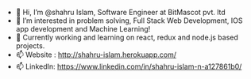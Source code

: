 - 👋 Hi, I’m @shahru Islam, Software Engineer at BitMascot pvt. ltd
- 👀 I’m interested in problem solving, Full Stack Web Development, IOS app development and Machine Learning!
- 🌱 Currently working and learning on react, redux and node.js based projects.
- 📫 Website : http://shahru-islam.herokuapp.com/
- 📫 LinkedIn: https://www.linkedin.com/in/shahru-islam-n-a127861b0/ 

<!---
shahru1013/shahru1013 is a ✨ special ✨ repository because its `README.md` (this file) appears on your GitHub profile.
You can click the Preview link to take a look at your changes.
--->
